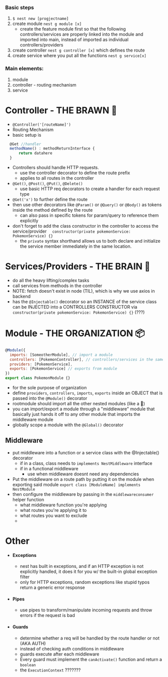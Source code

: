 ### Basic steps
1. `$ nest new [progjectname]`
2. create module `nest g module [x]`
   - create the feature module first so that the following controllers/services are properly linked into the module and imported into main, instead of imported as individual controllers/providers
3. create controller `nest g controller [x]` which defines the route
4. create service where you put all the functions `nest g service[x]`

### Main elements:
1. module
2. controller - routing mechanism
3. service


# Controller - THE BRAWN 💪
- `@Controller('[routeName]')`
- Routing Mechanism
- basic setup is
```js
  @Get //handler
  methodName() : methodReturnInterface {
      return datahere
  }
```
- Controllers should handle HTTP requests.
  - use the controller decorator to define the route prefix
  - applies to all routes in the controller
- `@Get()`, `@Post()`, `@Put()`, `@Delete()`
  - use basic HTTP req decorators to create a handler for each request type
- `@Get('x')` to further define the route
- then use other decorators like `@Param()` or `@Query()` or `@Body()` as tokens inside the method defined by the route
  - can also pass in specific tokens for param/query to reference them explicitly
- don't forget to add the class constructor in the controller to access the service/provider `  constructor(private pokemonService: PokemonService) {}`
  - the `private` syntax shorthand allows us to both declare and initialize the service member immediately in the same location.

# Services/Providers - THE BRAIN 🧠
- do all the heavy lifting/complex tasks
- call services from methods in the controller
- NOTE: fetch doesn't exist in node (TIL), which is why we use axios in backend
- has the `@Injectable()` decorator so an INSTANCE of the service class can be INJECTED into a CONTROLLERS CONSTRUCTOR via `constructor(private pokemonService: PokemonService) {}` (???)

# Module - THE ORGANIZATION 📦
```js
@Module({
  imports: [SomeotherModule], // import a module
  controllers: [PokemonController], // controllers/services in the same dir as module
  providers: [PokemonService],
  exports: [PokemonService] // exports from module
})
export class PokemonModule {}
```
- for the sole purpose of organization
- define `providers`, `controllers`, `imports`, `exports` inside an OBJECT that is passed into the `@Module()` decorator
- rootmodule should import all the other nested modules (like a 🌳)
- you can import/export a module through a "middleware" module that basically just hands it off to any other module that imports the middleware module
- globally scope a module with the `@Global()` decorator

## Middleware
- put middleware into a function or a service class with the @Injectable() decorator
  - if in a class, class needs to `implements NestMiddleware` interface
  - if in a functional middleware
    - use when middleware doesnt need any dependencies
-  Put the middleware on a route path by putting it on the module when exporting said module `export class [ModuleName] implements NestModule`
- then configure the middleware by passing in the `middlewareconsumer` helper function
  - what middleware function you're applying
  - what routes you're applying it to
  - what routes you want to exclude
  -


# Other
- #### Exceptions
  - nest has built in exceptions, and if an HTTP exception is not explicitly handled, it does it for you w/ the built-in global exception filter
  - only for HTTP exceptions, random exceptions like stupid typos return a generic error response
- #### Pipes
  - use pipes to transform/manipulate incoming requests and throw errors if the request is bad
- #### Guards
  - determine whether a req will be handled by the route handler or not (AKA AUTH)
  - instead of checking auth conditions in middleware
  - guards execute after each middleware
  - Every guard must implement the `canActivate()` function and return a `boolean`
  - the `ExecutionContext` ???????